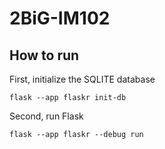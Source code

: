 ﻿# 2BiG-IM102

## How to run
First, initialize the SQLITE database
```
flask --app flaskr init-db
```

Second, run Flask
```
flask --app flaskr --debug run
```
